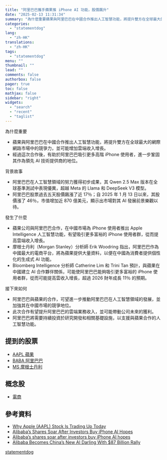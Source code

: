 ```yaml
---
title: "阿里巴巴攜手蘋果推 iPhone AI 功能，股價飆升"
date: "2025-02-13 11:31:34"
summary: "為什麼重要蘋果與阿里巴巴在中國合作推出人工智慧功能，將提升雙方在全球最大的網際網路市場中的..."
categories:
  - "statementdog"
lang:
  - "zh-HK"
translations:
  - "zh-HK"
tags:
  - "statementdog"
menu: ""
thumbnail: ""
lead: ""
comments: false
authorbox: false
pager: true
toc: false
mathjax: false
sidebar: "right"
widgets:
  - "search"
  - "recent"
  - "taglist"
---
```


為什麼重要

* 蘋果與阿里巴巴在中國合作推出人工智慧功能，將提升雙方在全球最大的網際網路市場中的競爭力，並可能增加雲端收入增長。
* 經過這次合作後，有助於阿里巴巴吸引更多高階 iPhone 使用者，進一步鞏固其作為領先 AI 技術提供商的地位。

背景故事

* 阿里巴巴在人工智慧領域的努力獲得初步成果，其 Qwen 2.5 Max 版本在全球基準測試中表現優異，超越 Meta 的 Llama 和 DeepSeek V3 模型。
* 阿里巴巴股票過去五天股價飆漲了近 17％；自 2025 年 1 月 13 日以來，其股價漲了 46％，市值增加近 870 億美元，顯示出市場對其 AI 發展前景樂觀以待。

發生了什麼

* 蘋果公司與阿里巴巴合作，在中國市場為 iPhone 使用者推出 Apple Intelligence 人工智慧功能，有望吸引更多富裕的 iPhone 使用者群，從而提高雲端收入增長。
* 摩根士丹利（Morgan Stanley）分析師 Erik Woodring 指出，阿里巴巴作為中國最大的電商平台，將為蘋果提供大量資料，以便在中國為消費者提供個性化的生成式 AI 功能。
* Bloomberg Intelligence 分析師 Catherine Lim 和 Trini Tan 預計，與蘋果在中國建立 AI 合作夥伴關係，可能使阿里巴巴能夠吸引更多富裕的 iPhone 使用者群，從而可能提高雲收入增長，超過 2026 財年成長 11％ 的預期。

接下來如何

* 阿里巴巴與蘋果的合作，可望進一步推動阿里巴巴在人工智慧領域的發展，並加強其在中國市場的競爭地位。
* 此次合作有望提升阿里巴巴的雲端業務收入，並可能帶動公司未來的獲利。
* 阿里巴巴將需要持續投資於研究開發和相關基礎設施，以支援與蘋果合作的人工智慧功能。

提到的股票
-----

* [AAPL 蘋果](/analysis/AAPL)
* [BABA 阿里巴巴](/analysis/BABA)
* [MS 摩根士丹利](/analysis/MS)

概念股
---

* [電商](/tags/1169)

參考資料
----

* [Why Apple (AAPL) Stock Is Trading Up Today](https://finance.yahoo.com/news/why-apple-aapl-stock-trading-164431722.html?.tsrc=rss)
* [Alibaba’s Shares Soar After Investors Buy iPhone AI Hopes](https://finance.yahoo.com/news/alibaba-stock-surges-investors-buy-020303531.html?.tsrc=rss)
* [Alibaba’s shares soar after investors buy iPhone AI hopes](https://finance.yahoo.com/news/alibaba-stock-surges-investors-buy-020303216.html?.tsrc=rss)
* [Alibaba Becomes China’s New AI Darling With $87 Billion Rally](https://finance.yahoo.com/news/alibaba-becomes-china-ai-darling-105247665.html?.tsrc=rss)

[statementdog](https://statementdog.com/news/12417)
